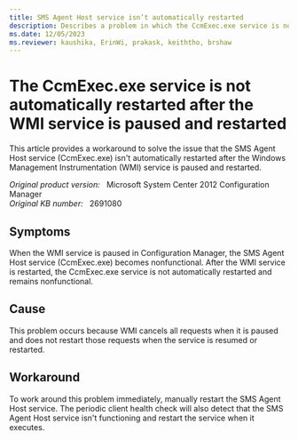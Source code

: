 ```yaml
---
title: SMS Agent Host service isn’t automatically restarted
description: Describes a problem in which the CcmExec.exe service is not automatically restarted after the WMI service is paused and restarted.
ms.date: 12/05/2023
ms.reviewer: kaushika, ErinWi, prakask, keiththo, brshaw
---
```

# The CcmExec.exe service is not automatically restarted after the WMI service is paused and restarted

This article provides a workaround to solve the issue that the SMS Agent Host service (CcmExec.exe) isn't automatically restarted after the Windows Management Instrumentation (WMI) service is paused and restarted.

_Original product version:_ &nbsp; Microsoft System Center 2012 Configuration Manager  
_Original KB number:_ &nbsp; 2691080

## Symptoms

When the WMI service is paused in Configuration Manager, the SMS Agent Host service (CcmExec.exe) becomes nonfunctional. After the WMI service is restarted, the CcmExec.exe service is not automatically restarted and remains nonfunctional.

## Cause

This problem occurs because WMI cancels all requests when it is paused and does not restart those requests when the service is resumed or restarted.

## Workaround

To work around this problem immediately, manually restart the SMS Agent Host service. The periodic client health check will also detect that the SMS Agent Host service isn't functioning and restart the service when it executes.
